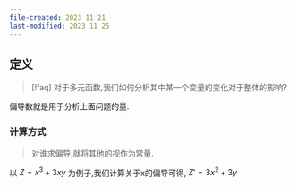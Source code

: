 ```yaml
---
file-created: 2023 11 21
last-modified: 2023 11 25
---
```



## 定义 

>[!faq] 对于多元函数,我们如何分析其中某一个变量的变化对于整体的影响? 

偏导数就是用于分析上面问题的量. 



### 计算方式 

>对谁求偏导,就将其他的视作为常量. 

以 $Z=x^3+3xy$ 为例子,我们计算关于x的偏导可得, $Z' = 3x^2 + 3y$


